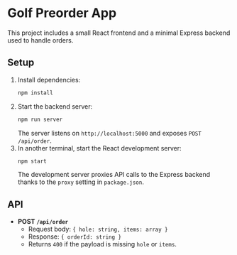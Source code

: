 # Golf Preorder App

This project includes a small React frontend and a minimal Express backend used to handle orders.

## Setup

1. Install dependencies:
   ```bash
   npm install
   ```
2. Start the backend server:
   ```bash
   npm run server
   ```
   The server listens on `http://localhost:5000` and exposes `POST /api/order`.
3. In another terminal, start the React development server:
   ```bash
   npm start
   ```
   The development server proxies API calls to the Express backend thanks to the `proxy` setting in `package.json`.

## API

- **POST `/api/order`**
  - Request body: `{ hole: string, items: array }`
  - Response: `{ orderId: string }`
  - Returns `400` if the payload is missing `hole` or `items`.

